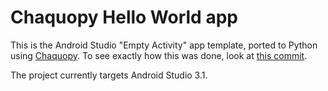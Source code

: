 # Chaquopy Hello World app

This is the Android Studio "Empty Activity" app template, ported to Python using
[Chaquopy](https://chaquo.com/chaquopy/). To see exactly how this was done, look at [this
commit](https://github.com/chaquo/chaquopy-hello/commit/66d87bc92e03461ec17100c4aaec8e02149edf44).

The project currently targets Android Studio 3.1.
